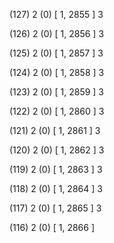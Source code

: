 (127) 2 (0) [ 1, 2855 ] 3 


(126) 2 (0) [ 1, 2856 ] 3 


(125) 2 (0) [ 1, 2857 ] 3 


(124) 2 (0) [ 1, 2858 ] 3 


(123) 2 (0) [ 1, 2859 ] 3 


(122) 2 (0) [ 1, 2860 ] 3 


(121) 2 (0) [ 1, 2861 ] 3 


(120) 2 (0) [ 1, 2862 ] 3 


(119) 2 (0) [ 1, 2863 ] 3 


(118) 2 (0) [ 1, 2864 ] 3 


(117) 2 (0) [ 1, 2865 ] 3 


(116) 2 (0) [ 1, 2866 ]  

